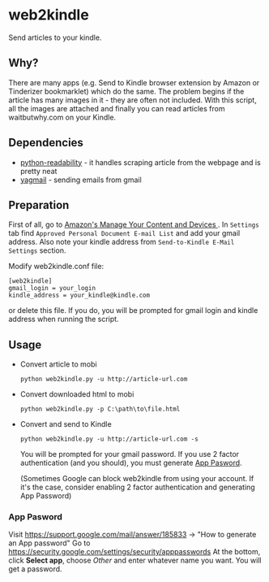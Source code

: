 # web2kindle

Send articles to your kindle.

## Why?

There are many apps (e.g. Send to Kindle browser extension by Amazon or Tinderizer bookmarklet) which do the same. The problem begins if the article has many images in it - they are often not included. With this script, all the images are attached and finally you can read articles from waitbutwhy.com on your Kindle.

## Dependencies
* [python-readability](https://github.com/buriy/python-readability) - it handles scraping article from the webpage and is pretty   neat
* [yagmail](https://github.com/kootenpv/yagmail) - sending emails from gmail

## Preparation
First of all, go to [Amazon's  Manage Your Content and Devices ](amazon.com/mn/dcw/myx.html). In `Settings` tab find `Approved Personal Document E-mail List` and add your gmail address. Also note your kindle address from `Send-to-Kindle E-Mail Settings` section.

Modify web2kindle.conf file:
```
[web2kindle]
gmail_login = your_login
kindle_address = your_kindle@kindle.com
```
or delete this file. If you do, you will be prompted for gmail login and kindle address when running the script.

## Usage
* Convert article to mobi
  ```
  python web2kindle.py -u http://article-url.com
  ```
  
* Convert downloaded html to mobi
  ```
  python web2kindle.py -p C:\path\to\file.html
  ```
  
* Convert and send to Kindle
  ```
  python web2kindle.py -u http://article-url.com -s
  ```
  You will be prompted for your gmail password. If you use 2 factor authentication (and you should), you must generate [App Pasword](#app-password).
  
  (Sometimes Google can block web2kindle from using your account. If it's the case, consider enabling 2 factor authentication and generating App Password)
  
### App Pasword

Visit https://support.google.com/mail/answer/185833 -> "How to generate an App password"
Go to https://security.google.com/settings/security/apppasswords
At the bottom, click __Select app__, choose _Other_ and enter whatever name you want. You will get a password.

